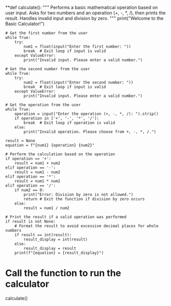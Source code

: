 **def calculate():
    """
    Performs a basic mathematical operation based on user input.
    Asks for two numbers and an operation (+, -, *, /), then prints the result.
    Handles invalid input and division by zero.
    """
    print("Welcome to the Basic Calculator!")

    # Get the first number from the user
    while True:
        try:
            num1 = float(input("Enter the first number: "))
            break  # Exit loop if input is valid
        except ValueError:
            print("Invalid input. Please enter a valid number.")

    # Get the second number from the user
    while True:
        try:
            num2 = float(input("Enter the second number: "))
            break  # Exit loop if input is valid
        except ValueError:
            print("Invalid input. Please enter a valid number.")

    # Get the operation from the user
    while True:
        operation = input("Enter the operation (+, -, *, /): ").strip()
        if operation in ['+', '-', '*', '/']:
            break  # Exit loop if operation is valid
        else:
            print("Invalid operation. Please choose from +, -, *, /.")

    result = None
    equation = f"{num1} {operation} {num2}"

    # Perform the calculation based on the operation
    if operation == '+':
        result = num1 + num2
    elif operation == '-':
        result = num1 - num2
    elif operation == '*':
        result = num1 * num2
    elif operation == '/':
        if num2 == 0:
            print("Error: Division by zero is not allowed.")
            return # Exit the function if division by zero occurs
        else:
            result = num1 / num2

    # Print the result if a valid operation was performed
    if result is not None:
        # Format the result to avoid excessive decimal places for whole numbers
        if result == int(result):
            result_display = int(result)
        else:
            result_display = result
        print(f"{equation} = {result_display}")

# Call the function to run the calculator
calculate()
